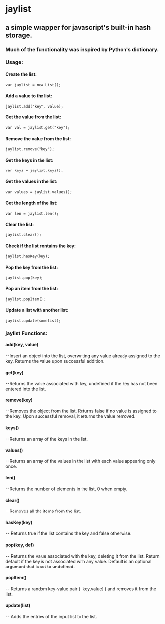 # jaylist

## a simple wrapper for javascript's built-in hash storage. 

### Much of the functionality was inspired by Python's dictionary.

### Usage:

#### Create the list:

    var jaylist = new List(); 
    
    
#### Add a value to the list:

    jaylist.add("key", value);
  
  
#### Get the value from the list:

    var val = jaylist.get("key"); 
    
    
#### Remove the value from the list:

    jaylist.remove("key");
    
    
#### Get the keys in the list:

    var keys = jaylist.keys();
    
    
#### Get the values in the list:

    var values = jaylist.values();
    
     
#### Get the length of the list:

    var len = jaylist.len();
     
     
#### Clear the list:

    jaylist.clear();
    
    
#### Check if the list contains the key:
    
    jaylist.hasKey(key);
    

#### Pop the key from the list:

    jaylist.pop(key);
    
#### Pop an item from the list:

    jaylist.popItem();
    
#### Update a list with another list:
    
    jaylist.update(somelist);
    
        
### jaylist Functions:

#### add(key, value)

--Insert an object into the list, overwriting any value already assigned to the key. Returns the value upon successful addition.

#### get(key)

--Returns the value associated with key, undefined if the key has not been entered into the list.

#### remove(key)

--Removes the object from the list. Returns false if no value is assigned to the key. Upon successful removal, it returns the value removed.

#### keys()

--Returns an array of the keys in the list.
 
#### values()

--Returns an array of the values in the list with each value appearing only once.

#### len() 

--Returns the number of elements in the list, 0 when empty.

#### clear()

--Removes all the items from the list.

#### hasKey(key)

-- Returns true if the list contains the key and false otherwise.

#### pop(key, def)

-- Returns the value associated with the key, deleting it from the list. Return default if the key is not associated with any value. Default is an optional argument that is set to undefined.

#### popItem()

-- Returns a random key-value pair ( [key,value] ) and removes it from the list.

#### update(list)

-- Adds the entries of the input list to the list.
